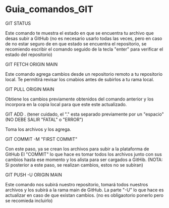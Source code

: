 # Guia_comandos_GIT

GIT STATUS

Este comando te muestra el estado en que se encuentra tu archivo que desas subir a GitHub (no es necesario usarlo todas las veces, pero en caso de no estar seguro de en que estado se encuentra el repositorio, se recomiendo escribir el comando seguido de la tecla "enter" para verificar el estado del repositorio)

GIT FETCH ORIGIN MAIN

Este comando agrega cambios desde un repositorio remoto a tu repositorio local. Te permitirá revisar los cmabios antes de subirlos a tu rama local.

GIT PULL ORIGIN MAIN

Obtiene los cambios previamente obtenidos del comando anterior y los incorpora en la copia local para que este este actualizado.


GIT ADD . (tener cuidado, el "." esta separado previamente por un "espacio" (NO DEBE SALIR "FATAL" o "ERROR")

Toma los archivos y los agrega.

GIT COMMIT -M "FIRST COMMIT"

Con este paso, ya se crean los archivos para subir a la plataforma de GitHub
El "COMMIT" lo que hace es tomar todos los archivos junto con sus cambios hasta ese momento y los alista para ser cargados a GitHib. (NOTA: Si posterior a este paso, se realizan cambios, estos no se subiran)

GIT PUSH -U ORIGIN MAIN

Este comando nos subirá nuestro repositorio, tomará todos nuestros archivos y los subirá a la rama main de GitHub.
La parte "-U" lo que hace es actualizar en caso de que existan cambios. (no es obligaotorio ponerlo pero se recomieda incluirlo)
